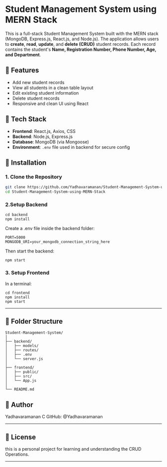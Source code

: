 # Student Management System using MERN Stack

This is a full-stack Student Management System built with the MERN stack (MongoDB, Express.js, React.js, and Node.js). The application allows users to **create**, **read**, **update**, and **delete (CRUD)** student records. Each record contains the student's **Name, Registration Number, Phone Number, Age, and Department**.

## 🚀 Features

- Add new student records
- View all students in a clean table layout
- Edit existing student information
- Delete student records
- Responsive and clean UI using React

## 📌 Tech Stack

- **Frontend**: React.js, Axios, CSS
- **Backend**: Node.js, Express.js
- **Database**: MongoDB (via Mongoose)
- **Environment**: `.env` file used in backend for secure config

## 🔧 Installation

### 1. Clone the Repository

```bash
git clone https://github.com/Yadhavaramanan/Student-Management-System-using-MERN-Stack.git
cd Student-Management-System-using-MERN-Stack
```

### 2.Setup Backend
```
cd backend
npm install
```
Create a .env file inside the backend folder:

```
PORT=5000
MONGODB_URI=your_mongodb_connection_string_here
```

Then start the backend:
```
npm start 
```

### 3. Setup Frontend
In a terminal:
```
cd frontend
npm install
npm start
```
---

## 📂 Folder Structure

```
Student-Management-System/
│
├── backend/
│   ├── models/
│   ├── routes/
│   ├── .env
│   └── server.js
│
├── frontend/
│   ├── public/
│   ├── src/
│   └── App.js
│
└── README.md
```

## 🤝 Author

Yadhavaramanan C
GitHub: @Yadhavaramanan

---
## 📄 License

this is a personal project for learning and understanding the CRUD Operations.

---

